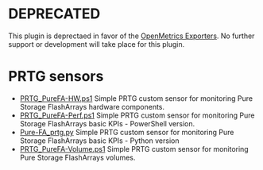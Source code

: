 # DEPRECATED
This plugin is deprectaed in favor of the [OpenMetrics Exporters](https://github.com/PureStorage-OpenConnect/openmetrics-exporters).
No further support or development will take place for this plugin.

# PRTG sensors

* [PRTG_PureFA-HW.ps1](PRTG_PureFA-HW.ps1) Simple PRTG custom sensor for monitoring Pure Storage FlashArrays hardware components.
* [PRTG_PureFA-Perf.ps1](PRTG_PureFA-Perf.ps1) Simple PRTG custom sensor for monitoring Pure Storage FlashArrays basic KPIs - PowerShell version.
* [Pure-FA_prtg.py](Pure-FA_prtg.py) Simple PRTG custom sensor for monitoring Pure Storage FlashArrays basic KPIs - Python version
* [PRTG_PureFA-Volume.ps1](PRTG_PureFA-Volume.ps1) Simple PRTG custom sensor for monitoring Pure Storage FlashArrays volumes.
